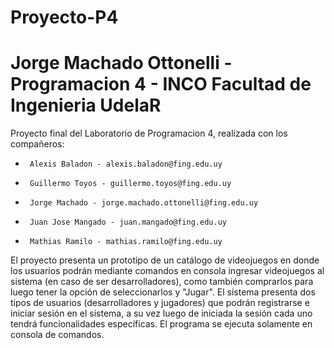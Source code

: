 # Proyecto-P4
# Jorge Machado Ottonelli - Programacion 4 - INCO Facultad de Ingenieria UdelaR

Proyecto final del Laboratorio de Programacion 4, realizada con los compañeros:
 *      Alexis Baladon - alexis.baladon@fing.edu.uy
 *      Guillermo Toyos - guillermo.toyos@fing.edu.uy
 *      Jorge Machado - jorge.machado.ottonelli@fing.edu.uy
 *      Juan Jose Mangado - juan.mangado@fing.edu.uy
 *      Mathias Ramilo - mathias.ramilo@fing.edu.uy

El proyecto presenta un prototipo de un catálogo de videojuegos en donde los usuarios podrán mediante comandos en consola
  ingresar videojuegos al sistema (en caso de ser desarrolladores), como también comprarlos para luego tener la opción de 
  seleccionarlos y "Jugar".
El sistema presenta dos tipos de usuarios (desarrolladores y jugadores) que podrán registrarse e iniciar sesión en el 
  sistema, a su vez luego de iniciada la sesión cada uno tendrá funcionalidades específicas.
El programa se ejecuta solamente en consola de comandos.
